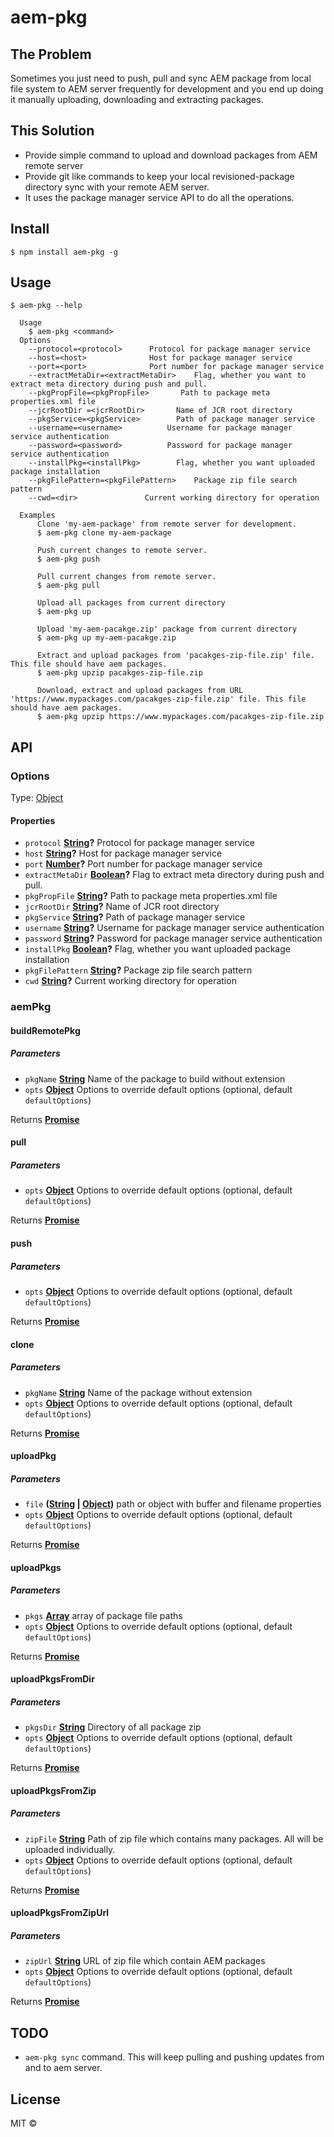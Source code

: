 # aem-pkg

## The Problem

Sometimes you just need to push, pull and sync AEM package from local file system to AEM server frequently for development and you end up doing it manually uploading, downloading and extracting packages.

## This Solution

-   Provide simple command to upload and download packages from AEM remote server
-   Provide git like commands to keep your local revisioned-package directory sync with your remote AEM server.
-   It uses the package manager service API to do all the operations.

## Install

    $ npm install aem-pkg -g

## Usage

    $ aem-pkg --help

      Usage
        $ aem-pkg <command>
      Options
      	--protocol=<protocol>      Protocol for package manager service
      	--host=<host>              Host for package manager service
      	--port=<port>              Port number for package manager service
      	--extractMetaDir=<extractMetaDir>    Flag, whether you want to extract meta directory during push and pull.
      	--pkgPropFile=<pkgPropFile>       Path to package meta properties.xml file
      	--jcrRootDir =<jcrRootDir>       Name of JCR root directory
      	--pkgService=<pkgService>        Path of package manager service
      	--username=<username>          Username for package manager service authentication
      	--password=<password>          Password for package manager service authentication
      	--installPkg=<installPkg>        Flag, whether you want uploaded package installation
      	--pkgFilePattern=<pkgFilePattern>    Package zip file search pattern
      	--cwd=<dir>               Current working directory for operation

      Examples
          Clone 'my-aem-package' from remote server for development.
          $ aem-pkg clone my-aem-package

          Push current changes to remote server.
          $ aem-pkg push

          Pull current changes from remote server.
          $ aem-pkg pull

          Upload all packages from current directory
          $ aem-pkg up

          Upload 'my-aem-pacakge.zip' package from current directory
          $ aem-pkg up my-aem-pacakge.zip

          Extract and upload packages from 'pacakges-zip-file.zip' file. This file should have aem packages.
          $ aem-pkg upzip pacakges-zip-file.zip

          Download, extract and upload packages from URL 'https://www.mypackages.com/pacakges-zip-file.zip' file. This file should have aem packages.
          $ aem-pkg upzip https://www.mypackages.com/pacakges-zip-file.zip

## API

<!-- Generated by documentation.js. Update this documentation by updating the source code. -->

### Options

Type: [Object](https://developer.mozilla.org/docs/Web/JavaScript/Reference/Global_Objects/Object)

#### Properties

-   `protocol` **[String](https://developer.mozilla.org/docs/Web/JavaScript/Reference/Global_Objects/String)?** Protocol for package manager service
-   `host` **[String](https://developer.mozilla.org/docs/Web/JavaScript/Reference/Global_Objects/String)?** Host for package manager service
-   `port` **[Number](https://developer.mozilla.org/docs/Web/JavaScript/Reference/Global_Objects/Number)?** Port number for package manager service
-   `extractMetaDir` **[Boolean](https://developer.mozilla.org/docs/Web/JavaScript/Reference/Global_Objects/Boolean)?** Flag to extract meta directory during push and pull.
-   `pkgPropFile` **[String](https://developer.mozilla.org/docs/Web/JavaScript/Reference/Global_Objects/String)?** Path to package meta properties.xml file
-   `jcrRootDir` **[String](https://developer.mozilla.org/docs/Web/JavaScript/Reference/Global_Objects/String)?** Name of JCR root directory
-   `pkgService` **[String](https://developer.mozilla.org/docs/Web/JavaScript/Reference/Global_Objects/String)?** Path of package manager service
-   `username` **[String](https://developer.mozilla.org/docs/Web/JavaScript/Reference/Global_Objects/String)?** Username for package manager service authentication
-   `password` **[String](https://developer.mozilla.org/docs/Web/JavaScript/Reference/Global_Objects/String)?** Password for package manager service authentication
-   `installPkg` **[Boolean](https://developer.mozilla.org/docs/Web/JavaScript/Reference/Global_Objects/Boolean)?** Flag, whether you want uploaded package installation
-   `pkgFilePattern` **[String](https://developer.mozilla.org/docs/Web/JavaScript/Reference/Global_Objects/String)?** Package zip file search pattern
-   `cwd` **[String](https://developer.mozilla.org/docs/Web/JavaScript/Reference/Global_Objects/String)?** Current working directory for operation

### aemPkg

#### buildRemotePkg

##### Parameters

-   `pkgName` **[String](https://developer.mozilla.org/docs/Web/JavaScript/Reference/Global_Objects/String)** Name of the package to build without extension
-   `opts` **[Object](https://developer.mozilla.org/docs/Web/JavaScript/Reference/Global_Objects/Object)** Options to override default options (optional, default `defaultOptions`)

Returns **[Promise](https://developer.mozilla.org/docs/Web/JavaScript/Reference/Global_Objects/Promise)** 

#### pull

##### Parameters

-   `opts` **[Object](https://developer.mozilla.org/docs/Web/JavaScript/Reference/Global_Objects/Object)** Options to override default options (optional, default `defaultOptions`)

Returns **[Promise](https://developer.mozilla.org/docs/Web/JavaScript/Reference/Global_Objects/Promise)** 

#### push

##### Parameters

-   `opts` **[Object](https://developer.mozilla.org/docs/Web/JavaScript/Reference/Global_Objects/Object)** Options to override default options (optional, default `defaultOptions`)

Returns **[Promise](https://developer.mozilla.org/docs/Web/JavaScript/Reference/Global_Objects/Promise)** 

#### clone

##### Parameters

-   `pkgName` **[String](https://developer.mozilla.org/docs/Web/JavaScript/Reference/Global_Objects/String)** Name of the package without extension
-   `opts` **[Object](https://developer.mozilla.org/docs/Web/JavaScript/Reference/Global_Objects/Object)** Options to override default options (optional, default `defaultOptions`)

Returns **[Promise](https://developer.mozilla.org/docs/Web/JavaScript/Reference/Global_Objects/Promise)** 

#### uploadPkg

##### Parameters

-   `file` **([String](https://developer.mozilla.org/docs/Web/JavaScript/Reference/Global_Objects/String) \| [Object](https://developer.mozilla.org/docs/Web/JavaScript/Reference/Global_Objects/Object))** path or object with buffer and filename properties
-   `opts` **[Object](https://developer.mozilla.org/docs/Web/JavaScript/Reference/Global_Objects/Object)** Options to override default options (optional, default `defaultOptions`)

Returns **[Promise](https://developer.mozilla.org/docs/Web/JavaScript/Reference/Global_Objects/Promise)** 

#### uploadPkgs

##### Parameters

-   `pkgs` **[Array](https://developer.mozilla.org/docs/Web/JavaScript/Reference/Global_Objects/Array)** array of package file paths
-   `opts` **[Object](https://developer.mozilla.org/docs/Web/JavaScript/Reference/Global_Objects/Object)** Options to override default options (optional, default `defaultOptions`)

Returns **[Promise](https://developer.mozilla.org/docs/Web/JavaScript/Reference/Global_Objects/Promise)** 

#### uploadPkgsFromDir

##### Parameters

-   `pkgsDir` **[String](https://developer.mozilla.org/docs/Web/JavaScript/Reference/Global_Objects/String)** Directory of all package zip
-   `opts` **[Object](https://developer.mozilla.org/docs/Web/JavaScript/Reference/Global_Objects/Object)** Options to override default options (optional, default `defaultOptions`)

Returns **[Promise](https://developer.mozilla.org/docs/Web/JavaScript/Reference/Global_Objects/Promise)** 

#### uploadPkgsFromZip

##### Parameters

-   `zipFile` **[String](https://developer.mozilla.org/docs/Web/JavaScript/Reference/Global_Objects/String)** Path of zip file which contains many packages. All will be uploaded individually.
-   `opts` **[Object](https://developer.mozilla.org/docs/Web/JavaScript/Reference/Global_Objects/Object)** Options to override default options (optional, default `defaultOptions`)

Returns **[Promise](https://developer.mozilla.org/docs/Web/JavaScript/Reference/Global_Objects/Promise)** 

#### uploadPkgsFromZipUrl

##### Parameters

-   `zipUrl` **[String](https://developer.mozilla.org/docs/Web/JavaScript/Reference/Global_Objects/String)** URL of zip file which contain AEM packages
-   `opts` **[Object](https://developer.mozilla.org/docs/Web/JavaScript/Reference/Global_Objects/Object)** Options to override default options (optional, default `defaultOptions`)

Returns **[Promise](https://developer.mozilla.org/docs/Web/JavaScript/Reference/Global_Objects/Promise)** 

## TODO

-   `aem-pkg sync` command. This will keep pulling and pushing updates from and to aem server.

## License

MIT ©

